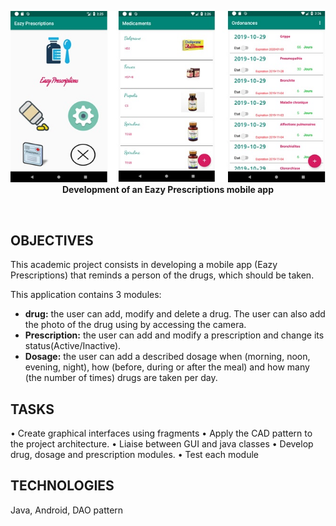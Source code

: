 
<p align="center"> 
    <img src="screenshot.jpg" alt="Development of an Eazy Prescriptions mobile app"><br>
    <b>Development of an Eazy Prescriptions mobile app</b>
 </p>
<br>


## OBJECTIVES

This academic project consists in developing a mobile app (Eazy Prescriptions) that reminds a person of the drugs, which should be taken.

This application contains 3 modules:

- **drug:** the user can add, modify and delete a drug. The user can also add the photo of the drug using by accessing the camera.
- **Prescription:** the user can add and modify a prescription and change its status(Active/Inactive).
- **Dosage:** the user can add a described dosage when (morning, noon, evening, night), how (before, during or after the meal) and how many (the number of times) drugs are taken per day.

## TASKS

• Create graphical interfaces using fragments
• Apply the CAD pattern to the project architecture.
• Liaise between GUI and java classes
• Develop drug, dosage and prescription modules.
• Test each module

## TECHNOLOGIES
Java, Android, DAO pattern
